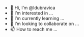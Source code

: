 - 👋 Hi, I’m @ldubravica
- 👀 I’m interested in ...
- 🌱 I’m currently learning ...
- 💞️ I’m looking to collaborate on ...
- 📫 How to reach me ...

<!---
ldubravica/ldubravica is a ✨ special ✨ repository because its `README.md` (this file) appears on your GitHub profile.
You can click the Preview link to take a look at your changes.
--->
